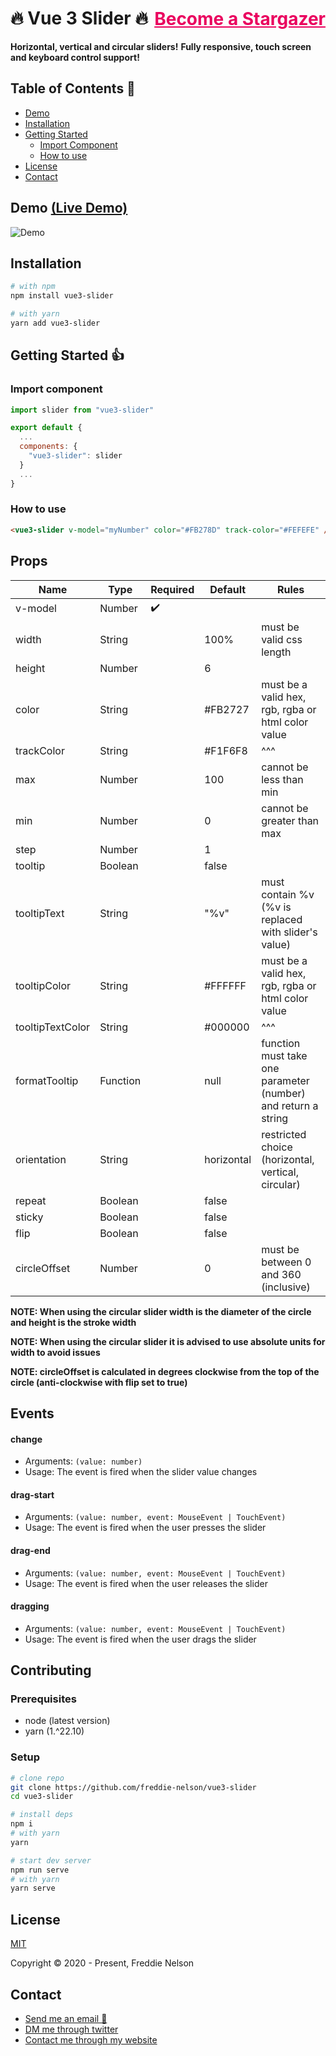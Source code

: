 <h1 style="display: flex; justify-content: space-between; align-items: center;">
  🔥 Vue 3 Slider 🔥 
  <a style="color: #EA005E; text-decoration: underline; font-size: 28px;" href="https://github.com/freddie-nelson/vue3-slider/stargazers">Become a Stargazer</a>
</h1>

**Horizontal, vertical and circular sliders!**
**Fully responsive, touch screen and keyboard control support!**

## Table of Contents 📰

- [Demo](#demo)
- [Installation](#installation)
- [Getting Started](#getting-started)
  - [Import Component](#import-component)
  - [How to use](#how-to-use)
- [License](#license)
- [Contact](#contact)

## Demo [(Live Demo)](https://freddie-nelson.github.io/vue3-slider/)

![Demo](https://raw.githubusercontent.com/freddie-nelson/vue3-slider/main/demo.gif)

## Installation

```bash
# with npm
npm install vue3-slider
```

```bash
# with yarn
yarn add vue3-slider
```

## Getting Started 👍

### Import component

```js
import slider from "vue3-slider"

export default {
  ...
  components: {
    "vue3-slider": slider
  }
  ...
}
```

### How to use

```html
<vue3-slider v-model="myNumber" color="#FB278D" track-color="#FEFEFE" />
```

## Props

| Name             | Type     | Required | Default    | Rules                                                         |
| ---------------- | -------- | -------- | ---------- | ------------------------------------------------------------- |
| v-model          | Number   | ✔️       |            |                                                               |
| width            | String   |          | 100%       | must be valid css length                                      |
| height           | Number   |          | 6          |                                                               |
| color            | String   |          | #FB2727    | must be a valid hex, rgb, rgba or html color value            |
| trackColor       | String   |          | #F1F6F8    | ^^^                                                           |
| max              | Number   |          | 100        | cannot be less than min                                       |
| min              | Number   |          | 0          | cannot be greater than max                                    |
| step             | Number   |          | 1          |                                                               |
| tooltip          | Boolean  |          | false      |                                                               |
| tooltipText      | String   |          | "%v"       | must contain %v (%v is replaced with slider's value)          |
| tooltipColor     | String   |          | #FFFFFF    | must be a valid hex, rgb, rgba or html color value            |
| tooltipTextColor | String   |          | #000000    | ^^^                                                           |
| formatTooltip    | Function |          | null       | function must take one parameter (number) and return a string |
| orientation      | String   |          | horizontal | restricted choice (horizontal, vertical, circular)            |
| repeat           | Boolean  |          | false      |                                                               |
| sticky           | Boolean  |          | false      |                                                               |
| flip             | Boolean  |          | false      |                                                               |
| circleOffset     | Number   |          | 0          | must be between 0 and 360 (inclusive)                         |

**NOTE: When using the circular slider width is the diameter of the circle and height is the stroke width**

**NOTE: When using the circular slider it is advised to use absolute units for width to avoid issues**

**NOTE: circleOffset is calculated in degrees clockwise from the top of the circle (anti-clockwise with flip set to true)**

## Events

#### change

- Arguments: `(value: number)`
- Usage: The event is fired when the slider value changes

#### drag-start

- Arguments: `(value: number, event: MouseEvent | TouchEvent)`
- Usage: The event is fired when the user presses the slider

#### drag-end

- Arguments: `(value: number, event: MouseEvent | TouchEvent)`
- Usage: The event is fired when the user releases the slider

#### dragging

- Arguments: `(value: number, event: MouseEvent | TouchEvent)`
- Usage: The event is fired when the user drags the slider

## Contributing

### Prerequisites

- node (latest version)
- yarn (1.^22.10)

### Setup

```bash
# clone repo
git clone https://github.com/freddie-nelson/vue3-slider
cd vue3-slider

# install deps
npm i
# with yarn
yarn

# start dev server
npm run serve
# with yarn
yarn serve
```

## License

[MIT](https://opensource.org/licenses/MIT)

Copyright © 2020 - Present, Freddie Nelson

## Contact

- [Send me an email 📧](mailto:freddie0208@hotmail.com)
- [DM me through twitter](https://twitter.com/freddie_dev)
- [Contact me through my website](https://freddienelson.co.uk)
